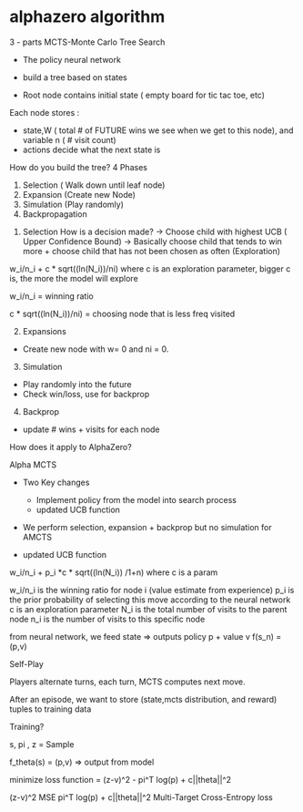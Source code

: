 # alphazero algorithm

3 - parts
MCTS-Monte Carlo Tree Search 
- The policy neural network

- build a tree based on states

- Root node contains initial state ( empty board for tic tac toe, etc)

Each node stores :
- state,W ( total # of FUTURE wins we see when we get to this node), and variable n ( # visit count)
- actions decide what the next state is 
 

 How do you build the tree?
4 Phases
1. Selection ( Walk down until leaf node)
2. Expansion (Create new Node)
3. Simulation (Play randomly)
4. Backpropagation


1) Selection
How is a decision made?
-> Choose child with highest UCB ( Upper Confidence Bound)
-> Basically choose child that tends to win more + choose child that has not been chosen as often (Exploration)


w_i/n_i + c * sqrt((ln(N_i))/ni)  where c is an exploration parameter, bigger c is, the more the model will explore

w_i/n_i = winning ratio

 c * sqrt((ln(N_i))/ni) = choosing node that is less freq visited


 2) Expansions
 - Create new node with w= 0 and ni = 0.

 3) Simulation
 - Play randomly into the future 
 - Check win/loss, use for backprop

 4) Backprop
 - update # wins + visits for each node


 How does it apply to AlphaZero?

 Alpha MCTS

 - Two Key changes
    - Implement policy from the model into search process
    - updated UCB function

- We perform selection, expansion + backprop but no simulation for AMCTS

- updated UCB function

w_i/n_i + p_i *c * sqrt((ln(N_i)) /1+n)  where c is a param

w_i/n_i is the winning ratio for node i (value estimate from experience)
p_i is the prior probability of selecting this move according to the neural network
c is an exploration parameter
N_i is the total number of visits to the parent node
n_i is the number of visits to this specific node


from neural network, we feed state => outputs policy p + value v
f(s_n) = (p,v)


Self-Play

Players alternate turns, each turn, MCTS computes next move.

After an episode, we want to store (state,mcts distribution, and reward) tuples to training data

Training?

s, pi , z = Sample 

f_theta(s) = (p,v) => output from model

minimize loss function = (z-v)^2 - pi^T log(p) + c||theta||^2

 (z-v)^2  MSE 
 pi^T log(p) + c||theta||^2  Multi-Target Cross-Entropy loss




